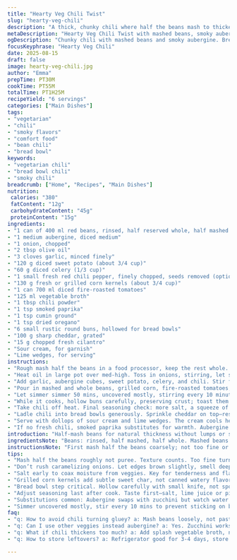 ```yaml
---
title: "Hearty Veg Chili Twist"
slug: "hearty-veg-chili"
description: "A thick, chunky chili where half the beans mash to thicken naturally. Loads of veggies—carrots swap partly for sweet potato for body and earthiness. Red bell pepper gone aubergine cubes for smoky depth. Aromatics simmer gently. Replace canned corn with grilled fresh kernels when possible. Fire it up with smoked paprika alongside chili powder and cumin for warmth. The bread bowl, hollowed and crisped, holds molten, cheesy chili topped with fresh cilantro and a squeeze of lime. Sour cream offers cool relief. Study textures; softness of root veggies signals finish. Smell of bubbling spices, a hint of caramelized edges on veggies—time to plate. Keeps smoky, savory, a little heat kick, and hearty mouthfeel. A little labor upfront means hands-off simmer bliss."
metaDescription: "Hearty Veg Chili Twist with mashed beans, smoky aubergine, grilled corn, and spicy warmth. Bread bowls hold melted cheddar, cilantro, sour cream, lime for punch."
ogDescription: "Chunky chili with mashed beans and smoky aubergine. Bread bowl filled with cheesy chili, fresh cilantro, sour cream, lime. Rustic, smoky, layered warmth."
focusKeyphrase: "Hearty Veg Chili"
date: 2025-08-15
draft: false
image: hearty-veg-chili.jpg
author: "Emma"
prepTime: PT30M
cookTime: PT55M
totalTime: PT1H25M
recipeYield: "6 servings"
categories: ["Main Dishes"]
tags:
- "vegetarian"
- "chili"
- "smoky flavors"
- "comfort food"
- "bean chili"
- "bread bowl"
keywords:
- "vegetarian chili"
- "bread bowl chili"
- "smoky chili"
breadcrumb: ["Home", "Recipes", "Main Dishes"]
nutrition: 
 calories: "380"
 fatContent: "12g"
 carbohydrateContent: "45g"
 proteinContent: "15g"
ingredients:
- "1 can of 400 ml red beans, rinsed, half reserved whole, half mashed roughly in food processor"
- "1 medium aubergine, diced medium"
- "1 onion, chopped"
- "2 tbsp olive oil"
- "3 cloves garlic, minced finely"
- "120 g diced sweet potato (about 3/4 cup)"
- "60 g diced celery (1/3 cup)"
- "1 small fresh red chili pepper, finely chopped, seeds removed (optional)"
- "130 g fresh or grilled corn kernels (about 3/4 cup)"
- "1 can 700 ml diced fire-roasted tomatoes"
- "125 ml vegetable broth"
- "1 tbsp chili powder"
- "1 tsp smoked paprika"
- "1 tsp cumin ground"
- "1 tsp dried oregano"
- "6 small rustic round buns, hollowed for bread bowls"
- "100 g sharp cheddar, grated"
- "15 g chopped fresh cilantro"
- "Sour cream, for garnish"
- "Lime wedges, for serving"
instructions:
- "Rough mash half the beans in a food processor, keep the rest whole. This mix thickens chili naturally without extra flour; a trick learned from too watery batches."
- "Heat oil in large pot over med-high. Toss in onions, stirring, let soften till translucent and edges just caramelize, about 5 mins. This builds the base flavor—don't rush this or flavor stays flat."
- "Add garlic, aubergine cubes, sweet potato, celery, and chili. Stir for 4 minutes till veggies start mellowing, smell deepening, some aubergine browning—aroma says flavor’s circling in. Salt and pepper here loosens veggie water, deeper taste."
- "Pour in mashed and whole beans, grilled corn, fire-roasted tomatoes, broth, and spices: chili powder, smoked paprika, cumin, oregano. Stir well to blend everything. Heat till bubbling, then lower to gentle simmer."
- "Let simmer simmer 50 mins, uncovered mostly, stirring every 10 minutes. Watch potatoes for fork tenderness, aubergine should be soft, sauce thickens and darkens, reduced but not burnt. Rely on aroma—smoky, earthy, a bit punchy."
- "While it cooks, hollow buns carefully, preserving crust; toast them lightly in oven, 4 mins 180C (350F), so edges crisp but still soft inside. Saves from collapsing under wet chili, adds crisp barrier."
- "Take chili off heat. Final seasoning check: more salt, a squeeze of lime juice, maybe a pinch of sugar if tomatoes are too acidic. Balance is key here."
- "Ladle chili into bread bowls generously. Sprinkle cheddar on top—residual heat melts it beautifully. Scatter chopped cilantro for brightness."
- "Serve with dollops of sour cream and lime wedges. The cream cools heat and adds richness; lime cuts through dense flavors. Eat with hands, savor the interplay of crunchy bread, melty cheese, thick chili with smoky hints."
- "If no fresh chili, smoked paprika substitutes for warmth. Aubergine can be replaced by zucchini—watch water release, drain if needed. Sweet potato can swap to parsnip or butternut squash but cook time varies accordingly."
introduction: "Half-mash beans for natural thickness without lumps or starch. Tried thickening with flour—less clean flavor, skips aftertaste. Sweet potato replaces some carrots, adds earth and silk to texture, soft but holds shape. I swapped bell pepper for aubergine—more smoky depth. Grilled corn introduces sweet char, flavor layers more complex. The key is letting those veggies brown just enough before adding liquids; smells deepen, the kitchen fills with a warm earthy scent that pulls you closer. Toast bread bowls lightly to create a crisp edge, prevents sopping by chili’s moisture but keeps soft inside. Finished with melty sharp cheddar and fresh cilantro. The sour cream and lime cut richness and heat—a balance of heat, cream, smoke and sweet."
ingredientsNote: "Beans: rinsed, half mashed, half whole. Mashed beans thicken chili naturally, no starch or flour needed. Use canned fire-roasted tomatoes for smoky depth—homemade or fresh can work but adjust liquid. Aubergine is a surprising swap for bell pepper—adds meaty, smoky texture, plus grill beforehand for flavor punch if you have time. Sweet potato softens slower than carrot, adds creaminess but keep pieces uniform to cook evenly. Fresh corn is great grilled, frozen can be rinsed to perk flavor. Don’t skip spice tweaks: smoked paprika adds a deep smokiness that chili powder alone misses. When making bread bowls, be gentle hollowing to keep crusts intact; a small bread knife works better than spoon. Cheddar sharper than mild for contrast. Cilantro freshness is essential; substitute parsley if you dislike it."
instructionsNote: "First mash half the beans coarsely; not too fine or chili turns gluey, texture is key. Sauté onion until translucent, edges starting to brown—browning is flavor magic, don't rush and don’t stir constantly. Add garlic then veggies, stir to warm and release aroma, cook 3-4 mins till aubergine edges brown slightly. Salt early to coax moisture, crucial for tender final texture. Add beans, corn, tomatoes, broth, and spices, stir thoroughly. Bring to steady simmer, reduce heat to avoid scorching bottom but keep gentle boil. Stir every 10 mins to prevent sticking; chili thickens as liquid reduces, aromas intensify. Cook 50 mins, test veggies: sweet potato soft but not mushy, aubergine pliable. Toast hollowed buns in oven till edges crisp—prevents sogginess. After removing chili from heat, always taste and tweak seasoning with salt, lime or sweetness to balance acidity from tomatoes. Ladle in bread, sprinkle cheese to melt into warm chili’s surface. Garnish with fresh cilantro and sour cream. If chili thickens too much, add splash broth not water to retain flavor. Avoid overcooking—veggies lose character. This method gives layered taste, no flour, no heaviness, just pure veggie-bean harmony."
tips:
- "Mash half the beans roughly not puree. Texture counts. Too fine turns gluey, ruins mouthfeel. Keeps chili thick, hearty without fillers. Coarse mash gives body naturally like thick stew. Resist urge to blitz more. Keep leftover beans whole; chunks contrast mash, adds bite. Experiment by eye to catch right texture mix."
- "Don’t rush caramelizing onions. Let edges brown slightly, smell deepens, flavor builds. Stir, but not constant or onion steams not browns. Medium heat, patience. Scent signals ready stage, sweet faint char. Layer base flavor here. Garlic added after soften, avoids burning. Watch aubergine brown edges, slight soften releases depth."
- "Salt early to coax moisture from veggies. Key for tenderness and flavor concentration. Adds natural juices releasing during cooking. Without salt no softening, water stays trapped. Also helps sauce thicken naturally. Vegetables will color and shrink as water releases. Stir often but carefully to avoid breaking apart."
- "Grilled corn kernels add subtle sweet char, not canned watery flavor. If no fresh, frozen works but rinse and dry for better texture. Sweetness contrasts smoky spices. Fire-roasted tomatoes essential for smoky undertone. Homemade adjustment of liquid may be needed based on tomato moisture. Keeps full-bodied sauce, not too watery."
- "Bread bowl step critical. Hollow carefully with small knife, not spoon to avoid damage. Toast lightly to create crisp edge that holds chili moisture. Prevents soggy bread, yet still soft inside. Adds textural contrast, crunch meets creamy chili. Use rustic round buns, sturdy crust. Fresh sharp cheddar melts into chili surface, add right after ladling."
- "Adjust seasoning last after cook. Taste first—salt, lime juice or pinch sugar balances acidity, smokiness, heat. Chili thickens as it simmers, flavors concentrate. Avoid overcooking veggies mushy; sweet potato soft, aubergine pliable. If too thick, add broth not water for flavor retention. Spices like smoked paprika add warmth. No fresh chili? Smoked paprika covers heat layer."
- "Substitutions common: Aubergine swaps with zucchini but watch water release, drain if needed. Sweet potato replaced by parsnip or butternut squash but adjust timing; those cook differently, texture varies. Chili powder mix flexible; add more cumin or oregano for personal taste. Bread bowl optional, serve in bowls if rushed, but misses layering of textures."
- "Simmer uncovered mostly, stir every 10 mins to prevent sticking on bottom. Bubbly sounds deepen, sauce reduces, darkens visually. Watch potatoes tender by fork, signals near finish. Rely on aroma—smoky, earthy, faint sweetness, caramelized edges smell. The kitchen fills with nuanced scent shift from raw veggies to full melded layers."
faq:
- "q: How to avoid chili turning gluey? a: Mash beans loosely, not paste. Keep chunk balance. Overprocessing makes gluey, weird texture. Half mashed, half whole ideal. Resist blitz temptation. Keeps chili hearty with body."
- "q: Can I use other veggies instead aubergine? a: Yes. Zucchini works but watch moisture release, drain if needed. Parsnip or butternut squash swap for sweet potato but cook time shifts. Adjust simmer time accordingly. Experiment with local favorites, keep chunks uniform for even cooking."
- "q: What if chili thickens too much? a: Add splash vegetable broth, not water. Keeps flavor. Stir gently. Over thick chili clumps, flavors over-concentrate. Thin out gradually. If too thin, simmer longer uncovered to reduce. Keep check on veggies so no mush."
- "q: How to store leftovers? a: Refrigerator good for 3-4 days, store in airtight container. Can freeze up to 3 months, best without bread bowl. Reheat gently to avoid overcooking veggies. Bread bowls best filled just before serving, keep crisp edges. Use lime and sour cream fresh each time."

---
```

